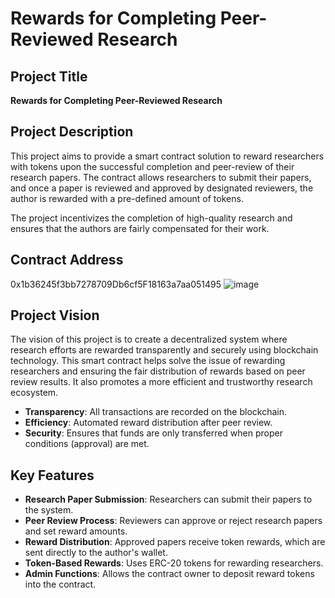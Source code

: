 # Rewards for Completing Peer-Reviewed Research

## Project Title
**Rewards for Completing Peer-Reviewed Research**

## Project Description
This project aims to provide a smart contract solution to reward researchers with tokens upon the successful completion and peer-review of their research papers. The contract allows researchers to submit their papers, and once a paper is reviewed and approved by designated reviewers, the author is rewarded with a pre-defined amount of tokens.

The project incentivizes the completion of high-quality research and ensures that the authors are fairly compensated for their work.

## Contract Address
0x1b36245f3bb7278709Db6cf5F18163a7aa051495
![image](https://github.com/user-attachments/assets/91e53bc4-0723-4803-ab41-5749e2e48ca2)


## Project Vision
The vision of this project is to create a decentralized system where research efforts are rewarded transparently and securely using blockchain technology. This smart contract helps solve the issue of rewarding researchers and ensuring the fair distribution of rewards based on peer review results. It also promotes a more efficient and trustworthy research ecosystem.

- **Transparency**: All transactions are recorded on the blockchain.
- **Efficiency**: Automated reward distribution after peer review.
- **Security**: Ensures that funds are only transferred when proper conditions (approval) are met.

## Key Features
- **Research Paper Submission**: Researchers can submit their papers to the system.
- **Peer Review Process**: Reviewers can approve or reject research papers and set reward amounts.
- **Reward Distribution**: Approved papers receive token rewards, which are sent directly to the author's wallet.
- **Token-Based Rewards**: Uses ERC-20 tokens for rewarding researchers.
- **Admin Functions**: Allows the contract owner to deposit reward tokens into the contract.


